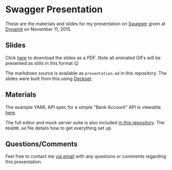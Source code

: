 # Swagger Presentation
These are the materials and slides for my presentation on [Swagger](http://swagger.io) given at [Dynamit](http://dynamit.com) on November 11, 2015.

## Slides
Click [here](https://github.com/cfdrake/swagger-presentation/raw/master/presentation.pdf) to download the slides as a PDF. Note all animated GIFs will be presented as stills in this format 😉

The markdown source is available as `presentation.md` in this repository. The slides were built from this using [Deckset](http://www.decksetapp.com).

## Materials
The example YAML API spec for a simple "Bank Account" API is viewable [here](https://github.com/cfdrake/swagger-presentation/blob/master/bank-example/spec-files/schema.yaml).

The full editor and mock server suite is also included [in this repository](https://github.com/cfdrake/swagger-presentation/tree/master/bank-example). The `README.md` file details how to get everything set up.

## Questions/Comments
Feel free to contact me [via email](mailto:colin@dynamit.com) with any questions or comments regarding this presentation.
